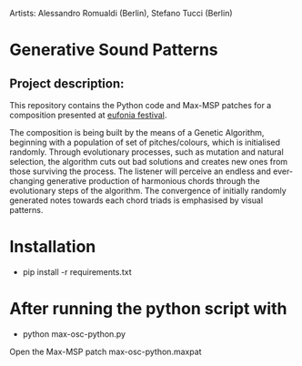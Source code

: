 Artists: Alessandro Romualdi (Berlin), Stefano Tucci (Berlin)

# Generative Sound Patterns

## Project description:

This repository contains the Python code and Max-MSP patches for a composition presented at [eufonia festival](https://www.eufonia-festival.com).

The composition is being built by the means of a Genetic Algorithm, beginning with a population of set of pitches/colours, which is initialised randomly. Through evolutionary processes, such as mutation and natural selection, the algorithm cuts out bad solutions and creates new ones from those surviving the process. The listener will perceive an endless and ever-changing generative production of harmonious chords through the evolutionary steps of the algorithm. The convergence of initially randomly generated notes towards each chord triads is emphasised by visual patterns. 

# Installation 

- pip install -r requirements.txt

# After running the python script with

- python max-osc-python.py

Open the Max-MSP patch max-osc-python.maxpat